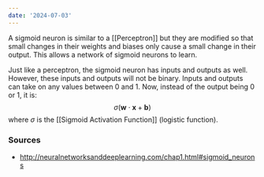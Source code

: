 ```yaml
---
date: '2024-07-03'
---
```


A sigmoid neuron is similar to a [[Perceptron]] but they are modified so that small changes in their weights and biases only cause a small change in their output. This allows a network of sigmoid neurons to learn.

Just like a perceptron, the sigmoid neuron has inputs and outputs as well. However, these inputs and outputs will not be binary. Inputs and outputs can take on any values between 0 and 1. Now, instead of the output being 0 or 1, it is:
$$\sigma(\mathbf{w} \cdot \mathbf{x} + \mathbf{b})$$
where $\sigma$ is the [[Sigmoid Activation Function]] (logistic function).

### Sources
- http://neuralnetworksanddeeplearning.com/chap1.html#sigmoid_neurons